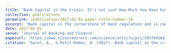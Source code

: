 ```yaml
---
title: "Bank Capital in the Crisis: It's not just How Much You Have but Who Provides it"
collection: publications
permalink: /publication/2017-02-01-paper-title-number-10
excerpt: "Bank capital is the cornerstone of bank regulation and is considered a key determinant of a bank's ability to withstand economic shocks. In the area of bank capital regulation, the general view is that more bank capital is better, irrespective of who provides it. In this paper, we investigate whether the investment horizon of bank capital providers matters for bank performance during the recent financial crisis. We observe that banks with more short-term investor ownership have worse stock returns during the crisis. Further exploration suggests that this is partially because banks with higher short-term investor ownership took more risk prior to the crisis but mainly because they experienced higher selling pressure during the crisis. Our results confirm the economic benefit of bank capital in helping banks to perform better during crises. However, when we decompose bank capital by the nature of its providers, we show that more capital is associated with worse performance when it is provided by short-term institutional investors."
date: 2017-02-01
venue: 'Journal of Banking and Finance'
paperurl: 'https://www.sciencedirect.com/science/article/pii/S0378426616302047?casa_token=CXQdoljLdjsAAAAA:JhP0GHC1zTk9rSw0JpFssNhhXmklYO_U1o5EHOKjizECF39nEYDU0IcMSGqBGYYPcPEyzZo'
citation: "Garel, A., & Petit-Romec, A. (2017). Bank capital in the crisis: It's not just how much you have but who provides it. Journal of banking & finance, 75, 152-166."
---
```


